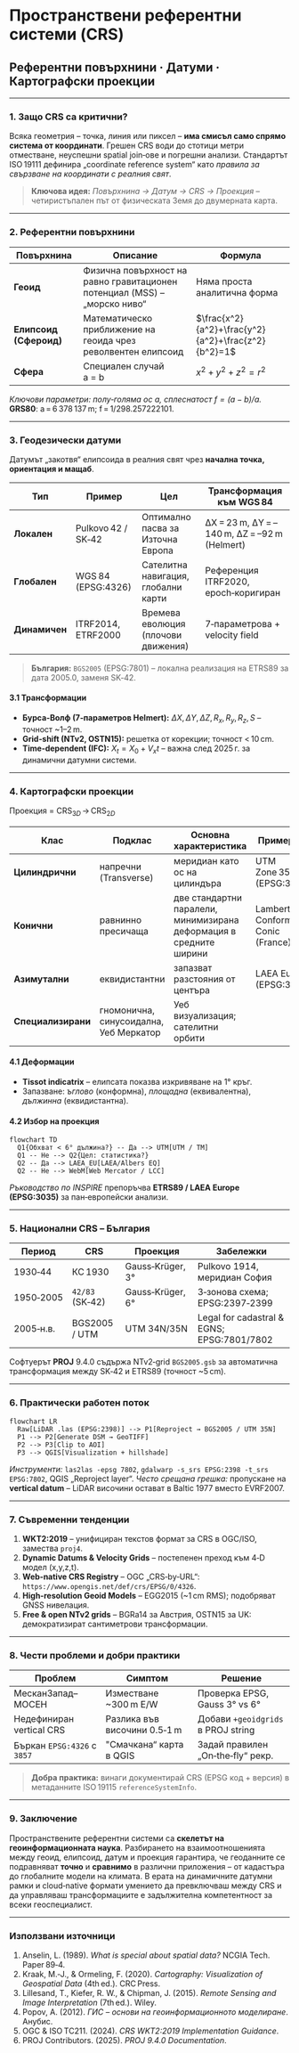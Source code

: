 # Пространствени референтни системи (CRS)

## Референтни повърхнини · Датуми · Картографски проекции

---

### 1. Защо CRS са критични?

Всяка геометрия – точка, линия или пиксел – **има смисъл само спрямо система от координати**. Грешен CRS води до стотици метри отместване, неуспешни spatial join‑ове и погрешни анализи. Стандартът ISO 19111 дефинира „coordinate reference system“ като *правила за свързване на координати с реалния свят*.

> **Ключова идея:** *Повърхнина → Датум → CRS → Проекция* – четиристъпален път от физическата Земя до двумерната карта.

---

### 2. Референтни повърхнини

| Повърхнина             | Описание                                                                  | Формула                                             |
| ---------------------- | ------------------------------------------------------------------------- | --------------------------------------------------- |
| **Геоид**              | Физична повърхност на равно гравитационен потенциал (MSS) – „морско ниво“ | Няма проста аналитична форма                        |
| **Елипсоид (Сфероид)** | Математическо приближение на геоида чрез револвентен елипсоид             | $\frac{x^2}{a^2}+\frac{y^2}{a^2}+\frac{z^2}{b^2}=1$ |
| **Сфера**              | Специален случай a = b                                                    | $x^2+y^2+z^2=r^2$                                   |

*Ключови параметри: полу‑голяма ос $a$, сплеснатост $f=(a-b)/a$.* **GRS80**: a = 6 378 137 m; f = 1/298.257222101.

---

### 3. Геодезически датуми

Датумът „закотвя“ елипсоида в реалния свят чрез **начална точка, ориентация и мащаб**.

| Тип           | Пример             | Цел                                 | Трансформация към WGS 84                     |
| ------------- | ------------------ | ----------------------------------- | -------------------------------------------- |
| **Локален**   | Pulkovo 42 / SK‑42 | Оптимално пасва за Източна Европа   | ΔX = 23 m, ΔY = –140 m, ΔZ = –92 m (Helmert) |
| **Глобален**  | WGS 84 (EPSG:4326) | Сателитна навигация, глобални карти | Референция ITRF2020, epoch‑коригиран         |
| **Динамичен** | ITRF2014, ETRF2000 | Времева еволюция (плочови движения) | 7‑параметрова + velocity field               |

> **България:** `BGS2005` (EPSG:7801) – локална реализация на ETRS89 за дата 2005.0, заменя SK‑42.

#### 3.1 Трансформации

* **Бурса‑Волф (7‑параметров Helmert):** $ΔX,ΔY,ΔZ, R_x,R_y,R_z, S$ – точност \~1–2 m.
* **Grid‑shift (NTv2, OSTN15):** решетка от корекции; точност < 10 cm.
* **Time‑dependent (IFC):** $X_t=X_0+V_xt$ – важна след 2025 г. за динамични датумни системи.

---

### 4. Картографски проекции

Проекция = $\text{CRS}_{3D}\,\rightarrow\,\text{CRS}_{2D}$

| Клас               | Подклас                                | Основна характеристика                                             | Пример CRS                       |
| ------------------ | -------------------------------------- | ------------------------------------------------------------------ | -------------------------------- |
| **Цилиндрични**    | напречни (Transverse)                  | меридиан като ос на цилиндъра                                      | UTM Zone 35N (EPSG:32635)        |
| **Конични**        | равнинно пресичаща                     | две стандартни паралели, минимизирана деформация в средните ширини | Lambert Conformal Conic (France) |
| **Азимутални**     | еквидистантни                          | запазват разстояния от центъра                                     | LAEA Europe (EPSG:3035)          |
| **Специализирани** | гномонична, синусоидална, Уеб Меркатор | Уеб визуализация; сателитни орбити                                 |                                  |

#### 4.1 Деформации

* **Tissot indicatrix** – елипсата показва изкривяване на 1° кръг.
* Запазване: *ъглово* (конформна), *площадна* (еквивалентна), *дължинна* (еквидистантна).

#### 4.2 Избор на проекция

```mermaid
flowchart TD
  Q1{Обхват < 6° дължина?} -- Да --> UTM[UTM / TM]
  Q1 -- Не --> Q2{Цел: статистика?}
  Q2 -- Да --> LAEA_EU[LAEA/Albers EQ]
  Q2 -- Не --> WebM[Web Mercator / LCC]
```

*Ръководство по INSPIRE* препоръчва **ETRS89 / LAEA Europe (EPSG:3035)** за пан‑европейски анализи.

---

### 5. Национални CRS – България

| Период    | CRS             | Проекция         | Забележки                                  |
| --------- | --------------- | ---------------- | ------------------------------------------ |
| 1930‑44   | КС 1930         | Gauss‑Krüger, 3° | Pulkovo 1914, меридиан София               |
| 1950‑2005 | `42/83` (SK‑42) | Gauss‑Krüger, 6° | 3‑зонова схема; EPSG:2397‑2399             |
| 2005‑н.в. | BGS2005 / UTM   | UTM 34N/35N      | Legal for cadastral & EGNS; EPSG:7801/7802 |

Софтуерът **PROJ** 9.4.0 съдържа NTv2‑grid `BGS2005.gsb` за автоматична трансформация между SK‑42 и ETRS89 (точност \~5 cm).

---

### 6. Практически работен поток

```mermaid
flowchart LR
  Raw[LiDAR .las (EPSG:2398)] --> P1[Reproject → BGS2005 / UTM 35N]
  P1 --> P2[Generate DSM → GeoTIFF]
  P2 --> P3[Clip to AOI]
  P3 --> QGIS[Visualization + hillshade]
```

*Инструменти:* `las2las -epsg 7802`, `gdalwarp -s_srs EPSG:2398 -t_srs EPSG:7802`, QGIS „Reproject layer“.
*Често срещана грешка:* пропускане на **vertical datum** – LiDAR височини остават в Baltic 1977 вместо EVRF2007.

---

### 7. Съвременни тенденции

1. **WKT2:2019** – унифициран текстов формат за CRS в OGC/ISO, замества `proj4`.
2. **Dynamic Datums & Velocity Grids** – постепенен преход към 4‑D модел (x,y,z,t).
3. **Web‑native CRS Registry** – OGC „CRS‑by‑URL“: `https://www.opengis.net/def/crs/EPSG/0/4326`.
4. **High‑resolution Geoid Models** – EGG2015 (\~1 cm RMS); подобряват GNSS нивелация.
5. **Free & open NTv2 grids** – BGRa14 за Австрия, OSTN15 за UK: демократизират сантиметрови трансформации.

---

### 8. Чести проблеми и добри практики

| Проблем                     | Симптом                      | Решение                            |
| --------------------------- | ---------------------------- | ---------------------------------- |
| МесканЗапад–МОСЕН           | Изместване \~300 m E/W       | Проверка EPSG, Gauss 3° vs 6°      |
| Недефиниран vertical CRS    | Разлика във височини 0.5‑1 m | Добави `+geoidgrids` в PROJ string |
| Бъркан `EPSG:4326` с `3857` | "Смачкана“ карта в QGIS      | Задай правилен „On‑the‑fly“ рекр.  |

> **Добра практика:** винаги документирай CRS (EPSG код + версия) в метаданните ISO 19115 `referenceSystemInfo`.

---

### 9. Заключение

Пространствените референтни системи са **скелетът на геоинформационната наука**. Разбирането на взаимоотношенията между геоид, елипсоид, датум и проекция гарантира, че геоданните се подравняват **точно** и **сравнимо** в различни приложения – от кадастъра до глобалните модели на климата. В ерата на динамичните датумни рамки и cloud‑native формати умението да превключваш между CRS и да управляваш трансформациите е задължителна компетентност за всеки геоспециалист.

---

### Използвани източници

1. Anselin, L. (1989). *What is special about spatial data?* NCGIA Tech. Paper 89‑4.
2. Kraak, M.‑J., & Ormeling, F. (2020). *Cartography: Visualization of Geospatial Data* (4th ed.). CRC Press.
3. Lillesand, T., Kiefer, R. W., & Chipman, J. (2015). *Remote Sensing and Image Interpretation* (7th ed.). Wiley.
4. Popov, A. (2012). *ГИС – основи на геоинформационното моделиране*. Анубис.
5. OGC & ISO TC211. (2024). *CRS WKT2:2019 Implementation Guidance*.
6. PROJ Contributors. (2025). *PROJ 9.4.0 Documentation*.
